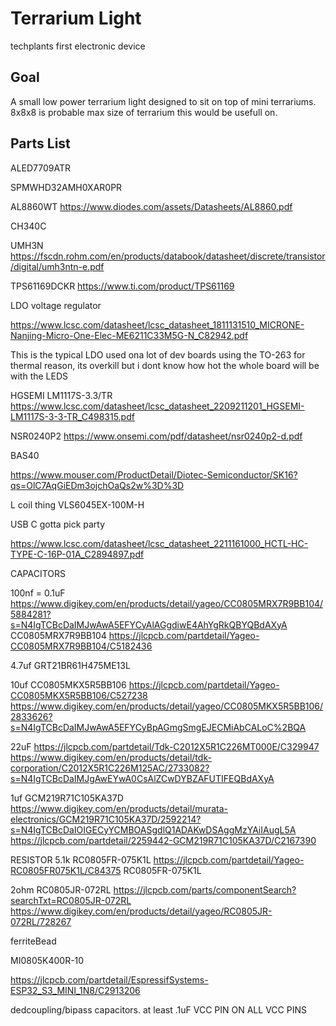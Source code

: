# Terrarium Light

techplants first electronic device

## Goal

A small low power terrarium light designed to sit on top of mini terrariums. 8x8x8 is probable max size of terrarium this would be usefull on.

## Parts List

ALED7709ATR

SPMWHD32AMH0XAR0PR

AL8860WT
https://www.diodes.com/assets/Datasheets/AL8860.pdf

CH340C

UMH3N
https://fscdn.rohm.com/en/products/databook/datasheet/discrete/transistor/digital/umh3ntn-e.pdf

TPS61169DCKR
https://www.ti.com/product/TPS61169

LDO voltage regulator

https://www.lcsc.com/datasheet/lcsc_datasheet_1811131510_MICRONE-Nanjing-Micro-One-Elec-ME6211C33M5G-N_C82942.pdf

This is the typical LDO used ona lot of dev boards
using the TO-263 for thermal reason, its overkill but i dont know how hot the whole board will be with the LEDS

HGSEMI LM1117S-3.3/TR
https://www.lcsc.com/datasheet/lcsc_datasheet_2209211201_HGSEMI-LM1117S-3-3-TR_C498315.pdf

NSR0240P2
https://www.onsemi.com/pdf/datasheet/nsr0240p2-d.pdf

BAS40

https://www.mouser.com/ProductDetail/Diotec-Semiconductor/SK16?qs=OlC7AqGiEDm3ojchOaQs2w%3D%3D

L coil thing
VLS6045EX-100M-H

USB C gotta pick party

https://www.lcsc.com/datasheet/lcsc_datasheet_2211161000_HCTL-HC-TYPE-C-16P-01A_C2894897.pdf

CAPACITORS

100nf = 0.1uF
https://www.digikey.com/en/products/detail/yageo/CC0805MRX7R9BB104/5884281?s=N4IgTCBcDaIMJwAwA5EFYCyAlAGgdiwE4AhYgRkQBYQBdAXyA
CC0805MRX7R9BB104
https://jlcpcb.com/partdetail/Yageo-CC0805MRX7R9BB104/C5182436

4.7uf
GRT21BR61H475ME13L

10uf
CC0805MKX5R5BB106
https://jlcpcb.com/partdetail/Yageo-CC0805MKX5R5BB106/C527238
https://www.digikey.com/en/products/detail/yageo/CC0805MKX5R5BB106/2833626?s=N4IgTCBcDaIMJwAwA5EFYCyBpAGmgSmgEJECMiAbCALoC%2BQA

22uF
https://jlcpcb.com/partdetail/Tdk-C2012X5R1C226MT000E/C329947
https://www.digikey.com/en/products/detail/tdk-corporation/C2012X5R1C226M125AC/2733082?s=N4IgTCBcDaIMJgAwEYwA0CsAlZCwDYBZAFUTIFEQBdAXyA

1uf
GCM219R71C105KA37D
https://www.digikey.com/en/products/detail/murata-electronics/GCM219R71C105KA37D/2592214?s=N4IgTCBcDaIOIGECyYCMBOASgdlQ1ADAKwDSAggMzYAiIAugL5A
https://jlcpcb.com/partdetail/2259442-GCM219R71C105KA37D/C2167390

RESISTOR
5.1k
RC0805FR-075K1L
https://jlcpcb.com/partdetail/Yageo-RC0805FR075K1L/C84375
RC0805FR-075K1L

2ohm
RC0805JR-072RL
https://jlcpcb.com/parts/componentSearch?searchTxt=RC0805JR-072RL
https://www.digikey.com/en/products/detail/yageo/RC0805JR-072RL/728267

ferriteBead

MI0805K400R-10

https://jlcpcb.com/partdetail/EspressifSystems-ESP32_S3_MINI_1N8/C2913206

dedcoupling/bipass capacitors. at least .1uF VCC PIN ON ALL VCC PINS
